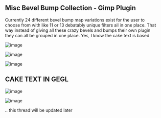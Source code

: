## Misc Bevel Bump Collection - Gimp Plugin

Currently 24 different bevel bump map variations exist for the user to choose from with like 11 or 13 debatably unique filters all in one place. That way instead of giving all these crazy bevels and bumps their own plugin they can all be grouped in one place. Yes, I know the cake text is based

![image](https://github.com/LinuxBeaver/GIMP_Misc_Bevel_Collection_super_pluginWORK_IN_PROGRESS/assets/78667207/f20ab112-f8cd-48ad-8dd8-b62a6ede37cb)

![image](https://github.com/LinuxBeaver/GIMP_Misc_Bevel_Collection_super_pluginWORK_IN_PROGRESS/assets/78667207/0e8b1a26-8787-4675-9123-a79b85d5e45c)


![image](https://github.com/LinuxBeaver/GIMP_Misc_Bevel_Collection_super_pluginWORK_IN_PROGRESS/assets/78667207/13483f98-8ecf-4a14-8f74-3e98793e75cb)

## CAKE TEXT IN GEGL 

![image](https://github.com/LinuxBeaver/GIMP_Misc_Bevel_Collection_super_pluginWORK_IN_PROGRESS/assets/78667207/c6c8e817-913f-46a6-a48f-61e8ee459984)

![image](https://github.com/LinuxBeaver/GIMP_Misc_Bevel_Collection_super_pluginWORK_IN_PROGRESS/assets/78667207/ade1daef-12d4-4375-abd2-908a5948afa0)


.. this thread will be updated later
